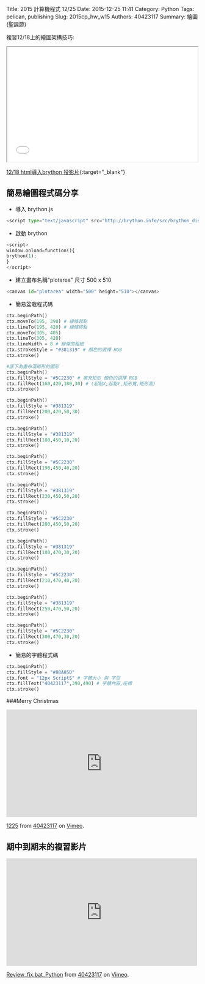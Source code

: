 Title: 2015 計算機程式 12/25
Date: 2015-12-25 11:41
Category: Python
Tags: pelican, publishing
Slug: 2015cp_hw_w15
Authors: 40423117
Summary: 繪圖(聖誕節)
        
複習12/18上的繪圖架構技巧:

<iframe src="40423117_cp_w14_p.html" width="500" height="300"></iframe>

[12/18 html導入brython 投影片](40423117_cp_w14_p.html){:target="_blank"}
        
簡易繪圖程式碼分享
------------

  * 導入 brython.js             
~~~python
<script type="text/javascript" src="http://brython.info/src/brython_dist.js"></script>
~~~

  * 啟動 brython
~~~python
<script>
window.onload=function(){
brython(1);
}
</script>
~~~

  * 建立畫布名稱"plotarea" 尺寸 500 x 510
~~~python
<canvas id="plotarea" width="500" height="510"></canvas>
~~~

  * 簡易盆栽程式碼
~~~python
ctx.beginPath()
ctx.moveTo(195, 390) # 線條起點
ctx.lineTo(195, 420) # 線條終點
ctx.moveTo(305, 405)
ctx.lineTo(305, 420)
ctx.lineWidth = 8 # 線條的粗細
ctx.strokeStyle = "#381319" # 顏色的選擇 RGB
ctx.stroke()

#底下為畫布滿矩形的圖形
ctx.beginPath()
ctx.fillStyle = "#5C2230" # 填充矩形 顏色的選擇 RGB
ctx.fillRect(160,420,180,30) # (起點X,起點Y,矩形寬,矩形高)
ctx.stroke()

ctx.beginPath()
ctx.fillStyle = "#381319"
ctx.fillRect(200,420,50,30)
ctx.stroke()

ctx.beginPath()
ctx.fillStyle = "#381319"
ctx.fillRect(180,450,10,20)
ctx.stroke()

ctx.beginPath()
ctx.fillStyle = "#5C2230"
ctx.fillRect(190,450,40,20)
ctx.stroke()

ctx.beginPath()
ctx.fillStyle = "#381319"
ctx.fillRect(230,450,50,20)
ctx.stroke()

ctx.beginPath()
ctx.fillStyle = "#5C2230"
ctx.fillRect(280,450,50,20)
ctx.stroke()

ctx.beginPath()
ctx.fillStyle = "#381319"
ctx.fillRect(180,470,30,20)
ctx.stroke()

ctx.beginPath()
ctx.fillStyle = "#5C2230"
ctx.fillRect(210,470,40,20)
ctx.stroke()

ctx.beginPath()
ctx.fillStyle = "#381319"
ctx.fillRect(250,470,50,20)
ctx.stroke()

ctx.beginPath()
ctx.fillStyle = "#5C2230"
ctx.fillRect(300,470,30,20)
ctx.stroke()
~~~

  * 簡易的字體程式碼
~~~python
ctx.beginPath()
ctx.fillStyle = "#88A85D"
ctx.font = "12px ScriptS" # 字體大小 與 字型
ctx.fillText("40423117",390,490) # 字體內容,座標
ctx.stroke()
~~~


###Merry Christmas
                                
<!-- 導入 brython.js -->

<script type="text/javascript" src="http://brython.info/src/brython_dist.js"></script>

<!-- 啟動 brython() -->

<script>
window.onload=function(){
brython(1);
}
</script>

<!-- 以下利用 Brython 程式執行繪圖 -->

<canvas id="plotarea" width="500" height="510"></canvas>

<script type="text/python3">
# 導入 doc
from browser import document as doc
from browser import console
import math

# 準備繪圖畫布
canvas = doc["plotarea"]
ctx = canvas.getContext("2d")
    
# 盆栽
ctx.beginPath()
ctx.moveTo(195, 390)
ctx.lineTo(195, 420)
ctx.moveTo(305, 405)
ctx.lineTo(305, 420)
ctx.lineWidth = 8
ctx.strokeStyle = "#381319"
ctx.stroke()

ctx.beginPath()
ctx.fillStyle = "#5C2230"
ctx.fillRect(160,420,180,30)
ctx.stroke()

ctx.beginPath()
ctx.fillStyle = "#381319"
ctx.fillRect(200,420,50,30)
ctx.stroke()

ctx.beginPath()
ctx.fillStyle = "#381319"
ctx.fillRect(180,450,10,20)
ctx.stroke()

ctx.beginPath()
ctx.fillStyle = "#5C2230"
ctx.fillRect(190,450,40,20)
ctx.stroke()

ctx.beginPath()
ctx.fillStyle = "#381319"
ctx.fillRect(230,450,50,20)
ctx.stroke()

ctx.beginPath()
ctx.fillStyle = "#5C2230"
ctx.fillRect(280,450,50,20)
ctx.stroke()

ctx.beginPath()
ctx.fillStyle = "#381319"
ctx.fillRect(180,470,30,20)
ctx.stroke()

ctx.beginPath()
ctx.fillStyle = "#5C2230"
ctx.fillRect(210,470,40,20)
ctx.stroke()

ctx.beginPath()
ctx.fillStyle = "#381319"
ctx.fillRect(250,470,50,20)
ctx.stroke()

ctx.beginPath()
ctx.fillStyle = "#5C2230"
ctx.fillRect(300,470,30,20)
ctx.stroke()


# 樹
ctx.beginPath()
ctx.moveTo(220, 75)
ctx.lineTo(220, 75)
ctx.lineTo(140, 150)
ctx.lineTo(185, 150)
ctx.lineTo(80, 230)
ctx.lineTo(110, 235)
ctx.lineTo(50, 275)
ctx.lineTo(120, 275)
ctx.lineTo(10, 370)
ctx.lineTo(145, 405)
ctx.lineTo(165, 390)
ctx.lineTo(175, 405)
ctx.lineTo(225, 380)
ctx.lineTo(275, 410)
ctx.lineTo(320, 405)
ctx.lineTo(415, 405)
ctx.lineTo(390, 350)
ctx.lineTo(490, 370)
ctx.lineTo(385, 275)
ctx.lineTo(450, 275)
ctx.lineTo(385, 235)
ctx.lineTo(410, 230)
ctx.lineTo(310, 150)
ctx.lineTo(350, 150)
ctx.lineTo(270, 70)
ctx.lineWidth = 10
ctx.strokeStyle = "#25432D"
ctx.stroke()

# 星星
ctx.beginPath()
ctx.moveTo(240, 5)
ctx.lineTo(225, 30)
ctx.lineTo(200, 30)
ctx.lineTo(215, 50)
ctx.lineTo(200, 85)
ctx.lineTo(240, 70)
ctx.lineTo(280, 85)
ctx.lineTo(260, 50)
ctx.lineTo(280, 30)
ctx.lineTo(250, 30)
ctx.lineTo(240, 5)
ctx.lineWidth = 12
ctx.strokeStyle = "#F2E307"
ctx.stroke()

# 字體
ctx.beginPath()
ctx.fillStyle = "#88A85D"
ctx.font = "23px Dutch801 XBd BT"
ctx.fillText("Merry ",13,28)
ctx.font = "23px Dutch801 XBd BT"
ctx.fillText("Christmas",13,48)
ctx.font = "23px Dutch801 XBd BT"
ctx.fillText("&",13,68)
ctx.font = "23px Dutch801 XBd BT"
ctx.fillText("Happy New ",13,88)
ctx.font = "23px Dutch801 XBd BT"
ctx.fillText("Year ",13,108)
ctx.stroke()

ctx.beginPath()
ctx.fillStyle = "#88A85D"
ctx.font = "12px ScriptS"
ctx.fillText("40423117",390,490)
ctx.stroke()

# 邊框

ctx.beginPath()
grd=ctx.createLinearGradient(0,0,0,500)
grd.addColorStop(1,"#F2E307")
grd.addColorStop(0,"#D98E04")
ctx.lineWidth = 20
ctx.strokeStyle = grd
ctx.moveTo(0,0)
ctx.lineTo(0,500)
ctx.stroke()

ctx.beginPath()
grd=ctx.createLinearGradient(500,0,0,0)
grd.addColorStop(1,"#D98E04")
grd.addColorStop(0,"#D90707")
ctx.strokeStyle = grd
ctx.moveTo(0,0)
ctx.lineTo(500,0)
ctx.stroke()

ctx.beginPath()
grd=ctx.createLinearGradient(0,500,0,0)
grd.addColorStop(1,"#D90707")
grd.addColorStop(0,"#A60505")
ctx.strokeStyle = grd
ctx.moveTo(500,0)
ctx.lineTo(500,500)
ctx.stroke()

ctx.beginPath()
grd=ctx.createLinearGradient(0,0,500,0)
grd.addColorStop(0,"#88A85D")
grd.addColorStop(1,"#25432D")
ctx.strokeStyle = grd
ctx.moveTo(0,510)
ctx.lineTo(500,510)
ctx.stroke()

#禮物
ctx.beginPath()
ctx.fillStyle = "#88A85D"
ctx.fillRect(300,300,60,60)
ctx.stroke()


ctx.beginPath()
ctx.moveTo(300,330)
ctx.lineTo(360,330)

ctx.moveTo(330,300)
ctx.lineTo(330,360)

ctx.moveTo(330,300)
ctx.lineTo(300,275)

ctx.moveTo(330,300)
ctx.lineTo(320,260)

ctx.moveTo(300,275)
ctx.lineTo(322,260)

ctx.moveTo(330,300)
ctx.lineTo(340,260)

ctx.moveTo(330,300)
ctx.lineTo(360, 280)

ctx.moveTo(338,260)
ctx.lineTo(362,280)

ctx.lineWidth = 5
ctx.strokeStyle = "#F2E307"
ctx.stroke()


</script> 




<script>
window.onload=function(){
brython(1);
}
</script>

<iframe src="https://player.vimeo.com/video/152283560" width="500" height="281" frameborder="0" webkitallowfullscreen mozallowfullscreen allowfullscreen></iframe> <p><a href="https://vimeo.com/152283560">1225</a> from <a href="https://vimeo.com/user44960495">40423117</a> on <a href="https://vimeo.com">Vimeo</a>.</p>
                
期中到期末的複習影片
------------

<iframe src="https://player.vimeo.com/video/152405819" width="500" height="281" frameborder="0" webkitallowfullscreen mozallowfullscreen allowfullscreen></iframe> <p><a href="https://vimeo.com/152405819">Review_fix.bat_Python</a> from <a href="https://vimeo.com/user44960495">40423117</a> on <a href="https://vimeo.com">Vimeo</a>.</p>
                    
                    